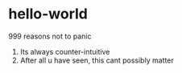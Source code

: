 # hello-world
999 reasons not to panic
1) Its always counter-intuitive
2) After all u have seen, this cant possibly matter
